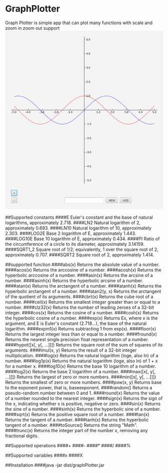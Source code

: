 # GraphPlotter
Graph Plotter is simple app that can plot many functions with scale and zoom in zoom out support 
![](result.png?raw=true)



##Supported constants
####E
Euler's constant and the base of natural logarithms, approximately 2.718.
####LN2
Natural logarithm of 2, approximately 0.693.
####LN10
Natural logarithm of 10, approximately 2.303.
####LOG2E
Base 2 logarithm of E, approximately 1.443.
####LOG10E
Base 10 logarithm of E, approximately 0.434.
####PI
Ratio of the circumference of a circle to its diameter, approximately 3.14159.
####SQRT1_2
Square root of 1/2; equivalently, 1 over the square root of 2, approximately 0.707.
####SQRT2
Square root of 2, approximately 1.414.



##supported function
####abs(x)
Returns the absolute value of a number.
####acos(x)
Returns the arccosine of a number.
####acosh(x)
Returns the hyperbolic arccosine of a number.
####asin(x)
Returns the arcsine of a number.
####asinh(x)
Returns the hyperbolic arcsine of a number.
####atan(x)
Returns the arctangent of a number.
####atanh(x)
Returns the hyperbolic arctangent of a number.
####atan2(y, x)
Returns the arctangent of the quotient of its arguments.
####cbrt(x)
Returns the cube root of a number.
####ceil(x)
Returns the smallest integer greater than or equal to a number.
####clz32(x)
Returns the number of leading zeroes of a 32-bit integer.
####cos(x)
Returns the cosine of a number.
####cosh(x)
Returns the hyperbolic cosine of a number.
####exp(x)
Returns Ex, where x is the argument, and E is Euler's constant (2.718…), the base of the natural logarithm.
####expm1(x)
Returns subtracting 1 from exp(x).
####floor(x)
Returns the largest integer less than or equal to a number.
####fround(x)
Returns the nearest single precision float representation of a number.
####hypot([x[, y[, …]]])
Returns the square root of the sum of squares of its arguments.
####imul(x, y)
Returns the result of a 32-bit integer multiplication.
####log(x)
Returns the natural logarithm (loge, also ln) of a number.
####log1p(x)
Returns the natural logarithm (loge, also ln) of 1 + x for a number x.
####log10(x)
Returns the base 10 logarithm of a number.
####log2(x)
Returns the base 2 logarithm of a number.
####max([x[, y[, …]]])
Returns the largest of zero or more numbers.
####min([x[, y[, …]]])
Returns the smallest of zero or more numbers.
####pow(x, y)
Returns base to the exponent power, that is, baseexponent.
####random()
Returns a pseudo-random number between 0 and 1.
####round(x)
Returns the value of a number rounded to the nearest integer.
####sign(x)
Returns the sign of the x, indicating whether x is positive, negative or zero.
####sin(x)
Returns the sine of a number.
####sinh(x)
Returns the hyperbolic sine of a number.
####sqrt(x)
Returns the positive square root of a number.
####tan(x)
Returns the tangent of a number.
####tanh(x)
Returns the hyperbolic tangent of a number.
####toSource() 
Returns the string "Math".
####trunc(x)
Returns the integer part of the number x, removing any fractional digits.



##Supported operations
####+
####-
####*
####/
####%


##Supported variables
####x
####X


##Installation
####java -jar dist/graphPlotter.jar

